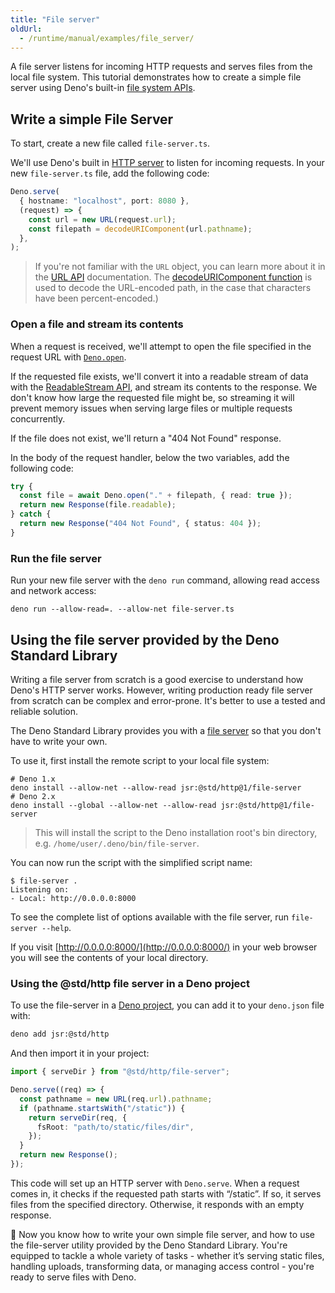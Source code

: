 ```yaml
---
title: "File server"
oldUrl:
  - /runtime/manual/examples/file_server/
---
```


A file server listens for incoming HTTP requests and serves files from the local
file system. This tutorial demonstrates how to create a simple file server using
Deno's built-in [file system APIs](/api/deno/file-system).

## Write a simple File Server

To start, create a new file called `file-server.ts`.

We'll use Deno's built in [HTTP server](/api/deno/~/Deno.serve) to listen for
incoming requests. In your new `file-server.ts` file, add the following code:

```ts title="file-server.ts"
Deno.serve(
  { hostname: "localhost", port: 8080 },
  (request) => {
    const url = new URL(request.url);
    const filepath = decodeURIComponent(url.pathname);
  },
);
```

> If you're not familiar with the `URL` object, you can learn more about it in
> the [URL API](https://developer.mozilla.org/en-US/docs/Web/API/URL)
> documentation. The
> [decodeURIComponent function](https://developer.mozilla.org/en-US/docs/Web/JavaScript/Reference/Global_Objects/decodeURIComponent)
> is used to decode the URL-encoded path, in the case that characters have been
> percent-encoded.)

### Open a file and stream its contents

When a request is received, we'll attempt to open the file specified in the
request URL with [`Deno.open`](/api/deno/~/Deno.open).

If the requested file exists, we'll convert it into a readable stream of data
with the
[ReadableStream API](https://developer.mozilla.org/en-US/docs/Web/API/ReadableStream),
and stream its contents to the response. We don't know how large the requested
file might be, so streaming it will prevent memory issues when serving large
files or multiple requests concurrently.

If the file does not exist, we'll return a "404 Not Found" response.

In the body of the request handler, below the two variables, add the following
code:

```ts
try {
  const file = await Deno.open("." + filepath, { read: true });
  return new Response(file.readable);
} catch {
  return new Response("404 Not Found", { status: 404 });
}
```

### Run the file server

Run your new file server with the `deno run` command, allowing read access and
network access:

```shell
deno run --allow-read=. --allow-net file-server.ts
```

## Using the file server provided by the Deno Standard Library

Writing a file server from scratch is a good exercise to understand how Deno's
HTTP server works. However, writing production ready file server from scratch
can be complex and error-prone. It's better to use a tested and reliable
solution.

The Deno Standard Library provides you with a
[file server](https://jsr.io/@std/http/doc/file-server/~) so that you don't have
to write your own.

To use it, first install the remote script to your local file system:

```shell
# Deno 1.x
deno install --allow-net --allow-read jsr:@std/http@1/file-server
# Deno 2.x
deno install --global --allow-net --allow-read jsr:@std/http@1/file-server
```

> This will install the script to the Deno installation root's bin directory,
> e.g. `/home/user/.deno/bin/file-server`.

You can now run the script with the simplified script name:

```shell
$ file-server .
Listening on:
- Local: http://0.0.0.0:8000
```

To see the complete list of options available with the file server, run
`file-server --help`.

If you visit [http://0.0.0.0:8000/](http://0.0.0.0:8000/) in your web browser
you will see the contents of your local directory.

### Using the @std/http file server in a Deno project

To use the file-server in a [Deno project](/runtime/tutorials/init_project/),
you can add it to your `deno.json` file with:

```sh
deno add jsr:@std/http
```

And then import it in your project:

```ts title="file-server.ts"
import { serveDir } from "@std/http/file-server";

Deno.serve((req) => {
  const pathname = new URL(req.url).pathname;
  if (pathname.startsWith("/static")) {
    return serveDir(req, {
      fsRoot: "path/to/static/files/dir",
    });
  }
  return new Response();
});
```

This code will set up an HTTP server with `Deno.serve`. When a request comes in,
it checks if the requested path starts with “/static”. If so, it serves files
from the specified directory. Otherwise, it responds with an empty response.

🦕 Now you know how to write your own simple file server, and how to use the
file-server utility provided by the Deno Standard Library. You're equipped to
tackle a whole variety of tasks - whether it’s serving static files, handling
uploads, transforming data, or managing access control - you're ready to serve
files with Deno.
